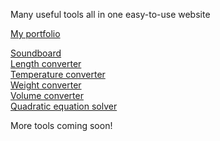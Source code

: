 Many useful tools all in one easy-to-use website  


[My portfolio](https://nigeloosd.github.io/)  

[Soundboard](https://nigeloosd.github.io/Nigels-Multitool/soundboard.html)   
[Length converter](https://nigeloosd.github.io/Nigels-Multitool/length-converter.html)  
[Temperature converter](https://nigeloosd.github.io/Nigels-Multitool/temperature-converter.html)  
[Weight converter](https://nigeloosd.github.io/Nigels-Multitool/weight-converter.html)  
[Volume converter](https://nigeloosd.github.io/Nigels-Multitool/volume-converter.html)  
[Quadratic equation solver](https://nigeloosd.github.io/Nigels-Multitool/quadratic-solver.html)  


More tools coming soon!
